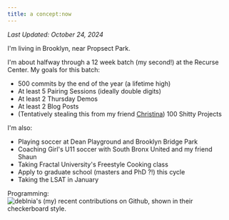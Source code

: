 ```yaml
---
title: a concept:now
---
```


_Last Updated: October 24, 2024_ 

I'm living in Brooklyn, near Propsect Park. 
 
I'm about halfway through a 12 week batch (my second!) at the Recurse Center. My goals for this batch: 

- 500 commits by the end of the year (a lifetime high)
- At least 5 Pairing Sessions (ideally double digits)
- At least 2 Thursday Demos 
- At least 2 Blog Posts 
- (Tentatively stealing this from my friend [Christina](https://tunapee.bearblog.dev/now/)) 100 Shitty Projects 

I'm also: 
- Playing soccer at Dean Playground and Brooklyn Bridge Park
- Coaching Girl's U11 soccer with South Bronx United and my friend Shaun 
- Taking Fractal University's Freestyle Cooking class 
- Apply to graduate school (masters and PhD ?!) this cycle 
- Taking the LSAT in January 





Programming: 
<img src="http://ghchart.rshah.org/deblnia" alt="deblnia's (my) recent contributions on Github, shown in their checkerboard style." />
